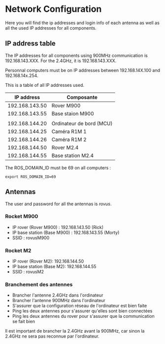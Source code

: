 # Network Configuration

Here you will find the ip addresses and login info of each antenna as well as all the used IP addresses for all components.

## IP address table

The IP addresses for all components using 900MHz communication is 192.168.143.XXX. For the 2.4GHz, it is 192.168.143.XXX.

Personnal computers must be on IP addresses between 192.168.14X.100 and  192.168.14x.254.

This is a table of all IP addresses used.

| IP address     | Composante               |
|----------------|--------------------------|
| 192.168.143.50 | Rover M900               |
| 192.168.143.55 | Base staion M900         |
|                |                          |
| 192.168.144.20 | Ordinateur de bord (MCU) |
| 192.168.144.25 | Caméra R1M 1             |
| 192.168.144.26 | Caméra R1M 2             |
| 192.168.144.50 | Rover M2.4               |
| 192.168.144.55 | Base station M2.4        |

The ROS_DOMAIN_ID must be 69 on all computers : 

```
export ROS_DOMAIN_ID=69
```

## Antennas

The user and password for all the antennas is *rovus*.

### Rocket M900

* IP rover (Rover M900) : 192.168.143.50 (Rick)
* IP base station (Base M900) : 192.168.143.55 (Morty)
* SSID : rovusM900

### Rocket M2

* IP rover (Rover M2): 192.168.144.50
* IP base station (Base M2): 192.168.144.55
* SSID : rovusM2

### Branchement des antennes

* Brancher l'antenne 2.4GHz dans l'ordinateur
* Brancher l'antenne 900MHz dans l'ordinateur
* S'assurer que la configuration réseau de l'ordinateur est bien faite
* Ping les deux antennes pour s'assurer qu'elles sont bien connectées
* Ping les deux antennes du rover pour s'assurer que la communication se fait bien

Il est important de brancher la 2.4GHz avant la 900MHz, car sinon la 2.4GHz ne sera pas reconnue par l'ordinateur.